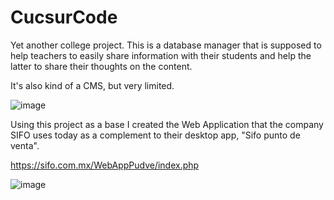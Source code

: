 # CucsurCode
Yet another college project. This is a database manager that is supposed to help teachers to easily share information with their students and help the latter to share their thoughts on the content.

It's also kind of a CMS, but very limited.

![image](https://user-images.githubusercontent.com/101080938/218351571-261be88b-4137-4ec9-878e-a3660b2a3d9a.png)


Using this project as a base I created the Web Application that the company SIFO uses today as a complement to their desktop app, "Sifo punto de venta". 

https://sifo.com.mx/WebAppPudve/index.php

![image](https://user-images.githubusercontent.com/101080938/218351647-c15822b9-b646-4b35-b764-23e2936fda90.png)
